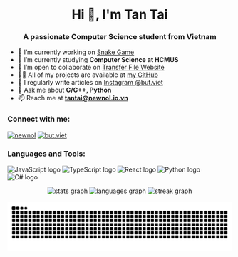 <h1 align="center">Hi 👋, I'm Tan Tai</h1>
<h3 align="center">A passionate Computer Science student from Vietnam</h3>


- 🔭 I’m currently working on [Snake Game](https://github.com/newnol/SnakeGame)
- 🌱 I’m currently studying **Computer Science at HCMUS**
- 👯 I’m open to collaborate on [Transfer File Website](https://github.com/newnol/firstWebsite)
- 👨‍💻 All of my projects are available at [my GitHub](https://github.com/newnol)
- 📝 I regularly write articles on [Instagram @but.viet](https://www.instagram.com/but.viet/)
- 💬 Ask me about **C/C++, Python**
- 📫 Reach me at **tantai@newnol.io.vn**

<h3 align="left">Connect with me:</h3>
<p align="left">
  <a href="https://dev.to/newnol" target="_blank"><img align="center" src="https://raw.githubusercontent.com/rahuldkjain/github-profile-readme-generator/master/src/images/icons/Social/devto.svg" alt="newnol" height="30" width="40" /></a>
  <a href="https://instagram.com/but.viet" target="blank"><img align="center" src="https://raw.githubusercontent.com/rahuldkjain/github-profile-readme-generator/master/src/images/icons/Social/instagram.svg" alt="but.viet" height="30" width="40" /></a>
</p>

<h3 align="left">Languages and Tools:</h3>
<p align="left"> 
  <img src="https://cdn.jsdelivr.net/gh/devicons/devicon/icons/javascript/javascript-original.svg" height="30" alt="JavaScript logo" />
  <img src="https://cdn.jsdelivr.net/gh/devicons/devicon/icons/typescript/typescript-original.svg" height="30" alt="TypeScript logo" />
  <img src="https://cdn.jsdelivr.net/gh/devicons/devicon/icons/react/react-original.svg" height="30" alt="React logo" />
  <img src="https://cdn.jsdelivr.net/gh/devicons/devicon/icons/python/python-original.svg" height="30" alt="Python logo" />
  <img src="https://cdn.jsdelivr.net/gh/devicons/devicon/icons/csharp/csharp-original.svg" height="30" alt="C# logo" />
  <!-- Add more icons as needed -->
</p>

<div align="center">
  <img src="https://github-readme-stats.vercel.app/api?username=newnol&show_icons=true&include_all_commits=true&count_private=true&theme=dracula&locale=en&hide_border=false" height="150" alt="stats graph" />
  <img src="https://github-readme-stats.vercel.app/api/top-langs?username=newnol&locale=en&layout=compact&card_width=320&langs_count=5&theme=dracula&hide_border=false" height="150" alt="languages graph" />
  <img src="https://github-readme-streak-stats.herokuapp.com/?user=newnol&theme=dracula" alt="streak graph" />
</div>

<br clear="both">

<img src="https://raw.githubusercontent.com/newnol/newnol/output/snake.svg" alt="Snake animation" />
